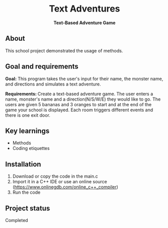 <h1 align="center">Text Adventures</h1>
<p align="center"><strong>Text-Based Adventure Game</strong>
</p>
<h2>About</h2>
    This school project demonstrated the usage of methods.

<h2>Goal and requirements</h2>

<strong>Goal:</strong> This program takes the user's input for their name, the monster name, and directions and simulates a text adventure.

<strong>Requirements: </strong> Create a text-based adventure game.  The user enters a name, monster's name and a direction(N/S/W/E) they would like to go.  The users are given 5 bananas and 3 oranges to start and at the end of the game your school is displayed.  Each room triggers different events and there is one exit door.

<h2>Key learnings</h2>

- Methods
- Coding etiquettes

<h2>Installation</h2>

1. Download or copy the code in the main.c
2. Import it in a C++ IDE or use an online source (https://www.onlinegdb.com/online_c++_compiler)
3. Run the code

<h2>Project status</h2>
Completed
